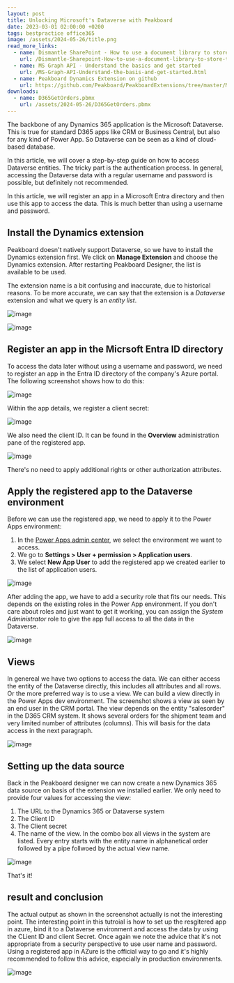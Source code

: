 ```yaml
---
layout: post
title: Unlocking Microsoft's Dataverse with Peakboard
date: 2023-03-01 02:00:00 +0200
tags: bestpractice office365
image: /assets/2024-05-26/title.png
read_more_links:
  - name: Dismantle SharePoint - How to use a document library to store technical drawings and download them in Peakboard dynamically
    url: /Dismantle-Sharepoint-How-to-use-a-document-library-to-store-techical-drawings-and-download-them-to-Peakboard-dynamically.html
  - name: MS Graph API - Understand the basics and get started
    url: /MS-Graph-API-Understand-the-basis-and-get-started.html
  - name: Peakboard Dynamics Extension on github
    url: https://github.com/Peakboard/PeakboardExtensions/tree/master/MicrosoftDynamics365
downloads:
  - name: D365GetOrders.pbmx
    url: /assets/2024-05-26/D365GetOrders.pbmx
---
```

The backbone of any Dynamics 365 application is the Microsoft Dataverse. This is true for standard D365 apps like CRM or Business Central, but also for any kind of Power App. So Dataverse can be seen as a kind of cloud-based database. 

In this article, we will cover a step-by-step guide on how to access Dataverse entities. The tricky part is the authentication process. In general, accessing the Dataverse data with a regular username and password is possible, but definitely not recommended.

In this article, we will register an app in a Microsoft Entra directory and then use this app to access the data. This is much better than using a username and password.

## Install the Dynamics extension

Peakboard doesn't natively support Dataverse, so we have to install the Dynamics extension first. We click on **Manage Extension** and choose the Dynamics extension. After restarting Peakboard Designer, the list is available to be used.

The extension name is a bit confusing and inaccurate, due to historical reasons. To be more accurate, we can say that the extension is a *Dataverse* extension and what we query is an *entity list*.

![image](/assets/2024-05-26/010.png)

![image](/assets/2024-05-26/020.png)

## Register an app in the Micrsoft Entra ID directory

To access the data later without using a username and password, we need to register an app in the Entra ID directory of the company's Azure portal. The following screenshot shows how to do this:

![image](/assets/2024-05-26/030.png)

Within the app details, we register a client secret:

![image](/assets/2024-05-26/040.png)

 We also need the client ID. It can be found in the **Overview** administration pane of the registered app.

![image](/assets/2024-05-26/050.png)

There's no need to apply additional rights or other authorization attributes.

## Apply the registered app to the Dataverse environment

Before we can use the registered app, we need to apply it to the Power Apps environment:

1. In the [Power Apps admin center](https://admin.powerplatform.microsoft.com/), we select the environment we want to access.
2. We go to **Settings > User + permission > Application users**.
3. We select **New App User** to add the registered app we created earlier to the list of application users.

![image](/assets/2024-05-26/055.png)

After adding the app, we have to add a security role that fits our needs. This depends on the existing roles in the Power App environment. If you don't care about roles and just want to get it working, you can assign the *System Administrator* role to give the app full access to all the data in the Dataverse.

![image](/assets/2024-05-26/060.png)

## Views

In genereal we have two options to access the data. We can either access the entity of the Dataverse directly, this includes all attributes and all rows. Or the more preferred way is to use a view. We can build a view directly in the Power Apps dev environment. The screenshot shows a view as seen by an end user in the CRM portal. The view depends on the entity "salesorder" in the D365 CRM system. It shows several orders for the shipment team and very limited number of attributes (columns). This will basis for the data access in the next paragraph.

![image](/assets/2024-05-26/070.png)

## Setting up the data source

Back in the Peakboard designer we can now create a new Dynamics 365 data source on basis of the extension we installed earlier. We only need to provide four values for accessing the view:

1. The URL to the Dynamics 365 or Dataverse system
2. The Client ID
3. The Client secret
4. The name of the view. In the combo box all views in the system are listed. Every entry starts with the entity name in alphanetical order followed by a pipe follwoed by the actual view name.

![image](/assets/2024-05-26/080.png)

That's it!

## result and conclusion

The actual output as shown in the screenshot actually is not the interesting point. The interesting point in this tutroial is how to set up the resgitered app in azure, bind it to a Dataverse environment and access the data by using the CLient ID and client Secret. Once again we note the advice that it's not appropriate from a security perspective to use user name and password. Using a registered app in AZure is the official way to go and it's highly recommended to follow this advice, especially in production environments.

![image](/assets/2024-05-26/090.png)


